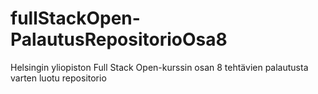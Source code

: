 # fullStackOpen-PalautusRepositorioOsa8
Helsingin yliopiston Full Stack Open-kurssin osan 8 tehtävien palautusta varten luotu repositorio
